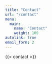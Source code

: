 ```yaml
---
title: "Contact"
url: "/contact"
menu:
  main:
    name: "Contact"
    weight: 100
autolink: true
email_form: 2
---
```


{{< contact >}}
